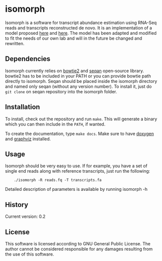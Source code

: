 # isomorph

Isomorph is a software for transcript abundance estimation using
RNA-Seq reads and transcripts reconstructed de novo. It is an implementation
of a model proposed [here](http://bioinformatics.oxfordjournals.org/content/26/4/493.full) and 
[here](http://www.biomedcentral.com/1471-2105/12/323). The model has been adapted and modified to
fit the needs of our own lab and will in the future be changed and rewritten.

## Dependencies

Isomorph currently relies on [bowtie2](http://bowtie-bio.sourceforge.net/bowtie2/index.shtml) and 
[seqan](https://github.com/seqan/seqan) open-source library.
bowtie2 has to be included in your PATH or you can provide bowtie path directly to isomorph.
Seqan should be placed inside the isomorph directory and named only seqan (without any version number).
To install it, just do `git clone` on seqan repository into the isomorph folder. 

## Installation

To install, check out the repository and run `make`. This will generate a binary which
you can then include in the `PATH`, if wanted.

To create the documentation, type `make docs`. Make sure to have [doxygen](http://www.stack.nl/~dimitri/doxygen/) 
and [graphviz](http://www.graphviz.org/) installed.

## Usage

Isomorph should be very easy to use. If for example, you have a set of single end reads along with reference
transcripts, just run the following:

		./isomorph -R reads.fq -T transcripts.fa

Detailed description of parameters is available by running 
		isomorph -h

## History

Current version: 0.2

## License

This software is licensed according to GNU General Public License.
The author cannot be considered responsible for any damages resulting from the use
of this software.
